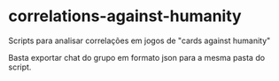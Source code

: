 # correlations-against-humanity
Scripts para analisar correlações em jogos de "cards against humanity"

Basta exportar chat do grupo em formato json para a mesma pasta do script.
